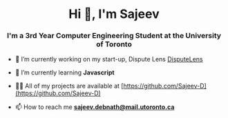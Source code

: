<h1 align="center">Hi 👋, I'm Sajeev</h1>
<h3 align="center">I'm a 3rd Year Computer Engineering Student at the University of Toronto</h3>

- 🔭 I’m currently working on my start-up, Dispute Lens [DisputeLens](https://github.com/Sajeev-D/DisputeLens)

- 🌱 I’m currently learning **Javascript**

- 👨‍💻 All of my projects are available at [https://github.com/Sajeev-D](https://github.com/Sajeev-D)

- 📫 How to reach me **sajeev.debnath@mail.utoronto.ca**
